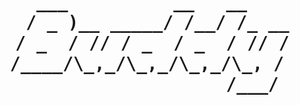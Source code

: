 <h1 align="center">
<pre>
   ___          __   __    
  / _ )__ _____/ /__/ /_ __
 / _  / // / _  / _  / // /
/____/\_,_/\_,_/\_,_/\_, /
                    /___/
</pre>
</h1>